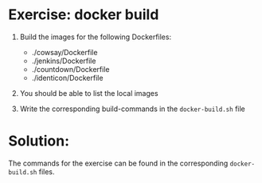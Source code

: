 Exercise: docker build
======================

1. Build the images for the following Dockerfiles:

    - ./cowsay/Dockerfile
    - ./jenkins/Dockerfile
    - ./countdown/Dockerfile
    - ./identicon/Dockerfile

1. You should be able to list the local images

1. Write the corresponding build-commands in the `docker-build.sh` file

Solution:
=========

The commands for the exercise can be found in the corresponding `docker-build.sh` files.